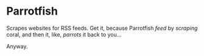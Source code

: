 # Parrotfish
Scrapes websites for RSS feeds. Get it, because Parrotfish *feed* by *scraping* coral, and then it, like, *parrots* it back to you...

Anyway.
